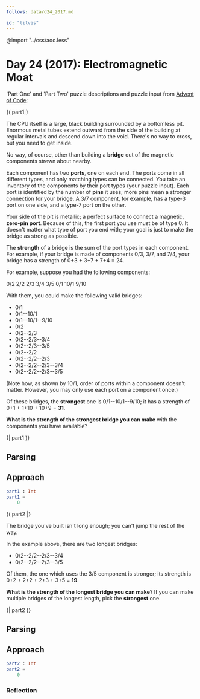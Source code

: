 ```yaml
---
follows: data/d24_2017.md

id: "litvis"
---
```


@import "../css/aoc.less"

# Day 24 (2017): Electromagnetic Moat

'Part One' and 'Part Two' puzzle descriptions and puzzle input from [Advent of Code](https://adventofcode.com/2017/day/24):

{( part1|}

The CPU itself is a large, black building surrounded by a bottomless pit. Enormous metal tubes extend outward from the side of the building at regular intervals and descend down into the void. There's no way to cross, but you need to get inside.

No way, of course, other than building a **bridge** out of the magnetic components strewn about nearby.

Each component has two **ports**, one on each end. The ports come in all different types, and only matching types can be connected. You take an inventory of the components by their port types (your puzzle input). Each port is identified by the number of **pins** it uses; more pins mean a stronger connection for your bridge. A 3/7 component, for example, has a type-3 port on one side, and a type-7 port on the other.

Your side of the pit is metallic; a perfect surface to connect a magnetic, **zero-pin port**. Because of this, the first port you use must be of type 0. It doesn't matter what type of port you end with; your goal is just to make the bridge as strong as possible.

The **strength** of a bridge is the sum of the port types in each component. For example, if your bridge is made of components 0/3, 3/7, and 7/4, your bridge has a strength of 0+3 + 3+7 + 7+4 = 24.

For example, suppose you had the following components:

0/2
2/2
2/3
3/4
3/5
0/1
10/1
9/10

With them, you could make the following valid bridges:

- 0/1
- 0/1--10/1
- 0/1--10/1--9/10
- 0/2
- 0/2--2/3
- 0/2--2/3--3/4
- 0/2--2/3--3/5
- 0/2--2/2
- 0/2--2/2--2/3
- 0/2--2/2--2/3--3/4
- 0/2--2/2--2/3--3/5

(Note how, as shown by 10/1, order of ports within a component doesn't matter. However, you may only use each port on a component once.)

Of these bridges, the **strongest** one is 0/1--10/1--9/10; it has a strength of 0+1 + 1+10 + 10+9 = **31**.

**What is the strength of the strongest bridge you can make** with the components you have available?

{| part1 )}

## Parsing

## Approach

```elm {l r}
part1 : Int
part1 =
    0
```

{( part2 |}

The bridge you've built isn't long enough; you can't jump the rest of the way.

In the example above, there are two longest bridges:

- 0/2--2/2--2/3--3/4
- 0/2--2/2--2/3--3/5

Of them, the one which uses the 3/5 component is stronger; its strength is 0+2 + 2+2 + 2+3 + 3+5 = **19**.

**What is the strength of the longest bridge you can make**? If you can make multiple bridges of the longest length, pick the **strongest** one.

{| part2 )}

## Parsing

## Approach

```elm {l r}
part2 : Int
part2 =
    0
```

### Reflection
